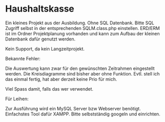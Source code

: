 # Haushaltskasse
Ein kleines Projekt aus der Ausbildung. 
Ohne SQL Datenbank. Bitte SQL Zugriff selbst in der entsprechenden SQLM.class.php einstellen.
ERD/ERM ist im Ordner Projektplanung vorhanden und kann zum Aufbau der kleinen Datenbank dafür genutzt werden.

Kein Support, da kein Langzeitprojekt. 

Bekannte Fehler:

Die Auswertung kann zwar für den gewünschten Zeitrahmen eingestellt werden. Die Kreisdiagramme sind bisher aber ohne Funktion. 
Evtl. stell ich das einmal fertig, hat aber derzeit keine Prio für mich.

Viel Spass damit, falls das wer verwendet.

Für Leihen: 

Zur Ausführung wird ein MySQL Server bzw Webserver benötigt. Einfachstes Tool dafür XAMPP. Bitte selbstständig googeln und einrichten.
